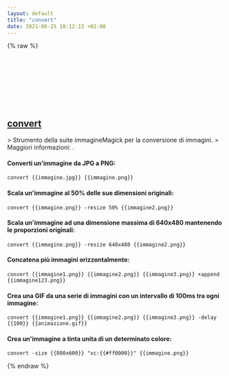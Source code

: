 ```yaml
---
layout: default
title: "convert"
date: 2021-06-25 18:12:13 +02:00
---
```

{% raw %}
<h2 id="convert">
  <a href="/it/common/convert.html">convert</a> <a href="#convert"><svg class="icon">
    <use href="/assets/images/unicode_sprite.svg#link" />
  </svg></a>
</h2>
> Strumento della suite immagineMagick per la conversione di immagini.
> Maggiori informazioni: <https://imagemagick.org/script/convert.php>.

#### Converti un'immagine da JPG a PNG:
```shell
convert {{immagine.jpg}} {{immagine.png}}
```
#### Scala un'immagine al 50% delle sue dimensioni originali:
```shell
convert {{immagine.png}} -resize 50% {{immagine2.png}}
```
#### Scala un'immagine ad una dimensione massima di 640x480 mantenendo le proporzioni originali:
```shell
convert {{immagine.png}} -resize 640x480 {{immagine2.png}}
```
#### Concatena più immagini orizzontalmente:
```shell
convert {{immagine1.png}} {{immagine2.png}} {{immagine3.png}} +append {{immagine123.png}}
```
#### Crea una GIF da una serie di immagini con un intervallo di 100ms tra ogni immagine:
```shell
convert {{immagine1.png}} {{immagine2.png}} {{immagine3.png}} -delay {{100}} {{animazione.gif}}
```
#### Crea un'immagine a tinta unita di un determinato colore:
```shell
convert -size {{800x600}} "xc:{{#ff0000}}" {{immagine.png}}
```
{% endraw %}